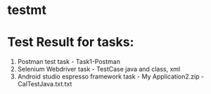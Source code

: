 # testmt
# Test Result for tasks: 
1. Postman test task - Task1-Postman
2. Selenium Webdriver task - TestCase java and class, xml
3. Android studio espresso framework task - My Application2.zip - CalTestJava.txt.txt
